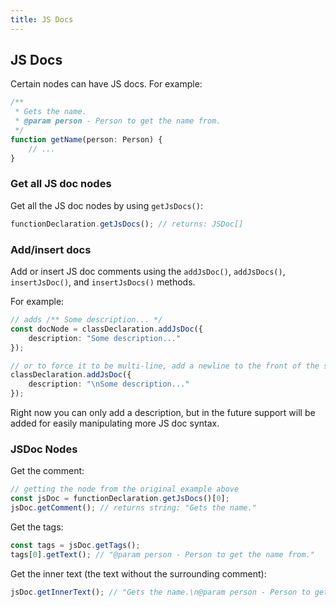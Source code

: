 ```yaml
---
title: JS Docs
---
```


## JS Docs

Certain nodes can have JS docs. For example:

```ts setup: interface Person {}
/**
 * Gets the name.
 * @param person - Person to get the name from.
 */
function getName(person: Person) {
    // ...
}
```

### Get all JS doc nodes

Get all the JS doc nodes by using `getJsDocs()`:

```ts
functionDeclaration.getJsDocs(); // returns: JSDoc[]
```

### Add/insert docs

Add or insert JS doc comments using the `addJsDoc()`, `addJsDocs()`, `insertJsDoc()`, and `insertJsDocs()` methods.

For example:

```ts
// adds /** Some description... */
const docNode = classDeclaration.addJsDoc({
    description: "Some description..."
});

// or to force it to be multi-line, add a newline to the front of the string
classDeclaration.addJsDoc({
    description: "\nSome description..."
});
```

Right now you can only add a description, but in the future support will be added for easily manipulating more JS doc syntax.

### JSDoc Nodes

Get the comment:

```ts
// getting the node from the original example above
const jsDoc = functionDeclaration.getJsDocs()[0];
jsDoc.getComment(); // returns string: "Gets the name."
```

Get the tags:

```ts
const tags = jsDoc.getTags();
tags[0].getText(); // "@param person - Person to get the name from."
```

Get the inner text (the text without the surrounding comment):

```ts
jsDoc.getInnerText(); // "Gets the name.\n@param person - Person to get the name from."
```

